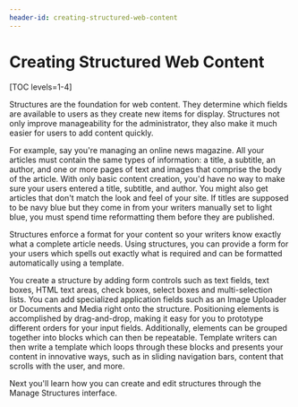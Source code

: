 ```yaml
---
header-id: creating-structured-web-content
---
```


# Creating Structured Web Content

[TOC levels=1-4]

Structures are the foundation for web content. They determine which fields are
available to users as they create new items for display. Structures not only
improve manageability for the administrator, they also make it much easier for
users to add content quickly. 

For example, say you're managing an online news magazine. All your articles must
contain the same types of information: a title, a subtitle, an author, and one
or more pages of text and images that comprise the body of the article. With
only basic content creation, you'd have no way to make sure your users entered
a title, subtitle, and author. You might also get articles that don't match the
look and feel of your site. If titles are supposed to be navy blue but they come
in from your writers manually set to light blue, you must spend time
reformatting them before they are published.

Structures enforce a format for your content so your writers know exactly what
a complete article needs. Using structures, you can provide a form for your
users which spells out exactly what is required and can be formatted
automatically using a template.

You create a structure by adding form controls such as text fields, text boxes,
HTML text areas, check boxes, select boxes and multi-selection lists. You can
add specialized application fields such as an Image Uploader or Documents and
Media right onto the structure. Positioning elements is accomplished by
drag-and-drop, making it easy for you to prototype different orders for your
input fields. Additionally, elements can be grouped together into blocks which
can then be repeatable. Template writers can then write a template which loops
through these blocks and presents your content in innovative ways, such as in
sliding navigation bars, content that scrolls with the user, and more.

Next you'll learn how you can create and edit structures through the Manage
Structures interface.
